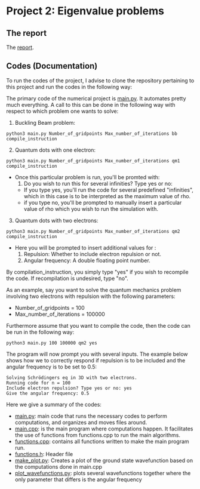 # Project 2: Eigenvalue problems

## The report
The [report](https://github.com/reneaas/ComputationalPhysics/blob/master/projects/project2/report/Project_2_report.pdf).

## Codes (Documentation)
To run the codes of the project, I advise to clone the repository pertaining to this project and run the codes in the following way:

The primary code of the numerical project is [main.py](https://github.com/reneaas/ComputationalPhysics/blob/master/projects/project2/codes/main.py). It automates pretty much everything. A call to this can be done in the following way with respect to which problem one wants to solve:

1. Buckling Beam problem:

```console
python3 main.py Number_of_gridpoints Max_number_of_iterations bb compile_instruction
```

2. Quantum dots with one electron:

```console
python3 main.py Number_of_gridpoints Max_number_of_iterations qm1 compile_instruction
```

  * Once this particular problem is run, you'll be promted with:
    1. Do you wish to run this for several infinities? Type yes or no:
      - If you type yes, you'll run the code for several predefined "infinities", which in this case is to be interpreted as the maximum value of rho.
      - if you type no, you'll be prompted to manually insert a particular value of rho which you wish to run the simulation with.

3. Quantum dots with two electrons:

```console
python3 main.py Number_of_gridpoints Max_number_of_iterations qm2 compile_instruction
```

  * Here you will be prompted to insert additional values for :
    1. Repulsion: Whether to include electron repulsion or not.
    2. Angular frequency: A double floating point number.


By compilation_instruction, you simply type "yes" if you wish to recompile the code. If recompilation is undesired, type "no".


As an example, say you want to solve the quantum mechanics problem involving two electrons with repulsion with the following parameters:
* Number_of_gridpoints = 100
* Max_number_of_iterations = 100000

Furthermore assume that you want to compile the code, then the code can be run in the following way:

```console
python3 main.py 100 100000 qm2 yes
```
The program will now prompt you with several inputs. The example below shows how we to correctly respond if repulsion is to be included and the angular
frequency is to be set to 0.5:
```console
Solving Schrödingers eq in 3D with two electrons.
Running code for n = 100
Include electron repulsion? Type yes or no: yes
Give the angular frequency: 0.5
```

Here we give a summary of the codes:
- [main.py](https://github.com/reneaas/ComputationalPhysics/blob/master/projects/project2/codes/main.py): main code that runs the necessary codes to perform computations, and organizes and moves files around.
- [main.cpp](https://github.com/reneaas/ComputationalPhysics/blob/master/projects/project2/codes/main.cpp): is the main program where computations happen. It facilitates the use of functions from functions.cpp to run the main algorithms.
- [functions.cpp](https://github.com/reneaas/ComputationalPhysics/blob/master/projects/project2/codes/functions.cpp): contains all functions written to make the main program run.
- [functions.h](https://github.com/reneaas/ComputationalPhysics/blob/master/projects/project2/codes/functions.h): Header file
- [make_plot.py](https://github.com/reneaas/ComputationalPhysics/blob/master/projects/project2/codes/make_plot.py): Creates a plot of the ground state wavefunction based on the computations done in main.cpp
- [plot_wavefunctions.py](https://github.com/reneaas/ComputationalPhysics/blob/master/projects/project2/codes/plot_wavefunctions.py): plots several wavefunctions together where the only parameter that differs is the angular frequency
